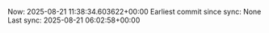 Now: 2025-08-21 11:38:34.603622+00:00 Earliest commit since sync: None Last sync: 2025-08-21 06:02:58+00:00
